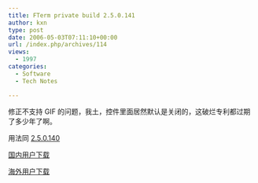```yaml
---
title: FTerm private build 2.5.0.141
author: kxn
type: post
date: 2006-05-03T07:11:10+00:00
url: /index.php/archives/114
views:
  - 1997
categories:
  - Software
  - Tech Notes

---
```

修正不支持 GIF 的问题，我土，控件里面居然默认是关闭的，这破烂专利都过期了多少年了啊。

用法同 [2.5.0.140][1] 

[国内用户下载][2]

[海外用户下载][3]

 [1]: http://kangkang.org/wordpress/index.php/archives/112
 [2]: http://comman.org/wordpress/wp-content/uploads/2006/05/FTERM-141.patch.zip
 [3]: http://kangkang.org/wordpress/wp-content/uploads/2006/05/FTERM-141.patch.zip